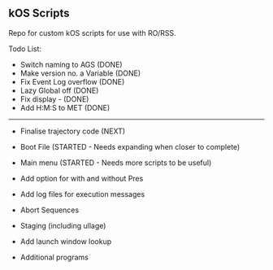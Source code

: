 ## kOS Scripts

Repo for custom kOS scripts for use with RO/RSS.

Todo List:

- Switch naming to AGS (DONE)
- Make version no. a Variable (DONE)
- Fix Event Log overflow (DONE)
- Lazy Global off (DONE)
- Fix display - (DONE)
- Add H:M:S to MET (DONE)
_________________________________________
- Finalise trajectory code (NEXT)


- Boot File (STARTED - Needs expanding when closer to complete)
- Main menu (STARTED - Needs more scripts to be useful)

- Add option for with and without Pres

- Add log files for execution messages
- Abort Sequences
- Staging (including ullage)
- Add launch window lookup
- Additional programs
